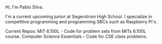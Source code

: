 Hi, I'm Pablo Silva.

I'm a current upcoming junior at Segerstrom High School. I specialize in competitive programming and programming SBCs such as Raspberry Pi's.

Current Repos:
MIT 6.100L - Code for problem sets from MITs 6.100L course.
Computer Science Essentials - Code for CSE class problems.

<!---
pablit0o/pablit0o is a ✨ special ✨ repository because its `README.md` (this file) appears on your GitHub profile.
You can click the Preview link to take a look at your changes.
--->

